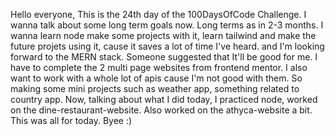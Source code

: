 Hello everyone,
This is the 24th day of the 100DaysOfCode Challenge.
I wanna talk about some long term goals now. Long terms as in 2-3 months.
I wanna learn node make some projects with it, learn tailwind and make the future projets using it, cause it saves a lot of time I've heard.
and I'm looking forward to the MERN stack. Someone suggested that It'll be good for me. I have to complete the 2 multi page websites from frontend mentor. 
I also want to work with a whole lot of apis cause I'm not good with them. So making some mini projects such as weather app, something related to country app.
Now, talking about what I did today, I practiced node, worked on the dine-restaurant-website. Also worked on the athyca-website a bit.
This was all for today. Byee :)
